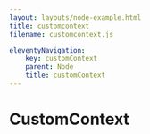 ```yaml
---
layout: layouts/node-example.html
title: customcontext
filename: customcontext.js

eleventyNavigation:
    key: customContext
    parent: Node
    title: customContext
---
```

# CustomContext
